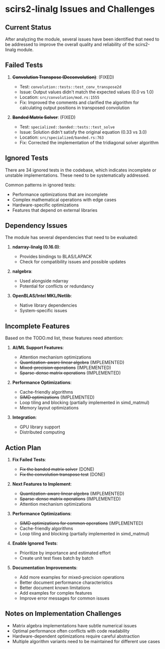 # scirs2-linalg Issues and Challenges

## Current Status

After analyzing the module, several issues have been identified that need to be addressed to improve the overall quality and reliability of the scirs2-linalg module.

## Failed Tests

1. ~~**Convolution Transpose (Deconvolution)**~~: (FIXED)
   - Test: `convolution::tests::test_conv_transpose2d`
   - Issue: Output values didn't match the expected values (0.0 vs 1.0)
   - Location: `src/convolution/mod.rs:1555`
   - Fix: Improved the comments and clarified the algorithm for calculating output positions in transposed convolution

2. ~~**Banded Matrix Solver**~~: (FIXED)
   - Test: `specialized::banded::tests::test_solve`
   - Issue: Solution didn't satisfy the original equation (0.33 vs 3.0)
   - Location: `src/specialized/banded.rs:763`
   - Fix: Corrected the implementation of the tridiagonal solver algorithm

## Ignored Tests

There are 34 ignored tests in the codebase, which indicates incomplete or unstable implementations. These need to be systematically addressed.

Common patterns in ignored tests:
- Performance optimizations that are incomplete
- Complex mathematical operations with edge cases
- Hardware-specific optimizations
- Features that depend on external libraries

## Dependency Issues

The module has several dependencies that need to be evaluated:

1. **ndarray-linalg (0.16.0)**:
   - Provides bindings to BLAS/LAPACK
   - Check for compatibility issues and possible updates

2. **nalgebra**:
   - Used alongside ndarray
   - Potential for conflicts or redundancy

3. **OpenBLAS/Intel MKL/Netlib**:
   - Native library dependencies
   - System-specific issues

## Incomplete Features

Based on the TODO.md list, these features need attention:

1. **AI/ML Support Features**:
   - Attention mechanism optimizations
   - ~~Quantization-aware linear algebra~~ (IMPLEMENTED)
   - ~~Mixed-precision operations~~ (IMPLEMENTED)
   - ~~Sparse-dense matrix operations~~ (IMPLEMENTED)

2. **Performance Optimizations**:
   - Cache-friendly algorithms
   - ~~SIMD optimizations~~ (IMPLEMENTED)
   - Loop tiling and blocking (partially implemented in simd_matmul)
   - Memory layout optimizations

3. **Integration**:
   - GPU library support
   - Distributed computing

## Action Plan

1. **Fix Failed Tests**:
   - ~~Fix the banded matrix solver~~ (DONE)
   - ~~Fix the convolution transpose test~~ (DONE)

2. **Next Features to Implement**:
   - ~~Quantization-aware linear algebra~~ (IMPLEMENTED)
   - ~~Sparse-dense matrix operations~~ (IMPLEMENTED)
   - Attention mechanism optimizations

3. **Performance Optimizations**:
   - ~~SIMD optimizations for common operations~~ (IMPLEMENTED)
   - Cache-friendly algorithms
   - Loop tiling and blocking (partially implemented in simd_matmul)

4. **Enable Ignored Tests**:
   - Prioritize by importance and estimated effort
   - Create unit test fixes batch by batch

5. **Documentation Improvements**:
   - Add more examples for mixed-precision operations
   - Better document performance characteristics
   - Better document known limitations
   - Add examples for complex features
   - Improve error messages for common issues

## Notes on Implementation Challenges

- Matrix algebra implementations have subtle numerical issues
- Optimal performance often conflicts with code readability
- Hardware-dependent optimizations require careful abstraction
- Multiple algorithm variants need to be maintained for different use cases